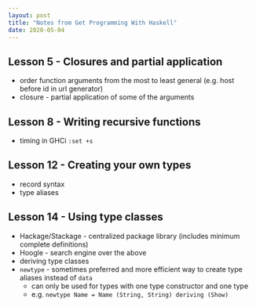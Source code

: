 ```yaml
---
layout: post
title: "Notes from Get Programming With Haskell"
date: 2020-05-04
---
```


## Lesson 5 - Closures and partial application
* order function arguments from the most to least general (e.g. host before id in url generator)
* closure - partial application of some of the arguments

## Lesson 8 - Writing recursive functions
* timing in GHCi `:set +s`

## Lesson 12 - Creating your own types
* record syntax
* type aliases

## Lesson 14 - Using type classes
* Hackage/Stackage - centralized package library (includes minimum complete definitions)
* Hoogle - search engine over the above
* deriving type classes
* `newtype` - sometimes preferred and more efficient way to create type aliases instead of `data`
  * can only be used for types with one type constructor and one type
  * e.g. `newtype Name = Name (String, String) deriving (Show)`

